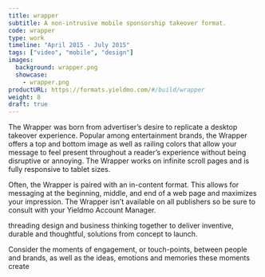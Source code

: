 ```yaml
---
title: wrapper
subtitle: A non-intrusive mobile sponsorship takeover format.
code: wrapper
type: work
timeline: "April 2015 - July 2015"
tags: ["video", "mobile", "design"]
images:
  background: wrapper.png
  showcase: 
    - wrapper.png
productURL: https://formats.yieldmo.com/#/build/wrapper
weight: 8
draft: true
---
```


The Wrapper was born from advertiser’s desire to replicate a desktop takeover experience. Popular among entertainment brands, the Wrapper offers a top and bottom image as well as railing colors that allow your message to feel present throughout a reader’s experience without being disruptive or annoying. The Wrapper works on infinite scroll pages and is fully responsive to tablet sizes.

Often, the Wrapper is paired with an in-content format. This allows for messaging at the beginning, middle, and end of a web page and maximizes your impression. The Wrapper isn’t available on all publishers so be sure to consult with your Yieldmo Account Manager.

threading design and business thinking together to deliver inventive, durable and thoughtful, solutions from concept to launch.

Consider the moments of engagement, or touch-points, between people and brands, as well as the ideas, emotions and memories these moments create